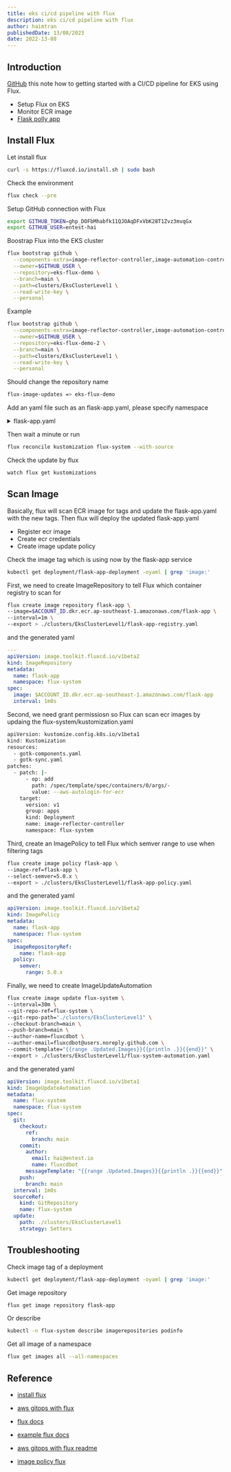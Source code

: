 ```yaml
---
title: eks ci/cd pipeline with flux
description: eks ci/cd pipeline with flux
author: haimtran
publishedDate: 13/08/2023
date: 2022-13-08
---
```


## Introduction

[GitHub](https://github.com/entest-hai/eks-flux-demo) this note how to getting started with a CI/CD pipeline for EKS using Flux.

- Setup Flux on EKS
- Monitor ECR image
- [Flask polly app](https://github.com/entest-hai/flask-polly-app)

## Install Flux

Let install flux

```bash
curl -s https://fluxcd.io/install.sh | sudo bash
```

Check the environment

```bash
flux check --pre
```

Setup GitHub connection with Flux

```bash
export GITHUB_TOKEN=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
export GITHUB_USER=entest-hai
```

Boostrap Flux into the EKS cluster

```bash
flux bootstrap github \
  --components-extra=image-reflector-controller,image-automation-controller \
  --owner=$GITHUB_USER \
  --repository=eks-flux-demo \
  --branch=main \
  --path=clusters/EksClusterLevel1 \
  --read-write-key \
  --personal
```

Example

```bash
flux bootstrap github \
  --components-extra=image-reflector-controller,image-automation-controller \
  --owner=$GITHUB_USER \
  --repository=eks-flux-demo-2 \
  --branch=main \
  --path=clusters/EksClusterLevel1 \
  --read-write-key \
  --personal
```

Should change the repository name

```bash
flux-image-updates => eks-flux-demo
```

Add an yaml file such as an flask-app.yaml, please specify namespace

<details>
<summary>flask-app.yaml</summary>

```yaml
apiVersion: v1
kind: Service
metadata:
  name: book-app-service
  namespace: default
  annotations:
    service.beta.kubernetes.io/aws-load-balancer-backend-protocol: http
    service.beta.kubernetes.io/aws-load-balancer-ssl-cert: arn:aws:acm:ap-southeast-1:575808125544:certificate/61d3f411-eba3-48dd-bb9a-fbea3481fc17
    service.beta.kubernetes.io/aws-load-balancer-ssl-ports: https
spec:
  ports:
    - port: 80
      targetPort: 8080
      name: http
    - port: 443
      targetPort: 8080
      name: https
  selector:
    app: book-app
  type: LoadBalancer
---
apiVersion: apps/v1
kind: Deployment
metadata:
  name: book-app-deployment
  namespace: default
spec:
  replicas: 2
  selector:
    matchLabels:
      app: book-app
  template:
    metadata:
      labels:
        app: book-app
    spec:
      containers:
        - image: 575808125544.dkr.ecr.ap-southeast-1.amazonaws.com/flask-app:d813066a06b2933fd2d33c1223a97ce843633046-1700467645
          name: book-app
          ports:
            - containerPort: 8080
          resources:
            limits:
              cpu: 1
            requests:
              cpu: 1
---
apiVersion: autoscaling/v2
kind: HorizontalPodAutoscaler
metadata:
  name: book-app-hpa
  namespace: default
spec:
  maxReplicas: 1000
  metrics:
    - resource:
        name: cpu
        target:
          averageUtilization: 5
          type: Utilization
      type: Resource
  minReplicas: 2
  scaleTargetRef:
    apiVersion: apps/v1
    kind: Deployment
    name: book-app-deployment
```

</details>

Then wait a minute or run

```bash
flux reconcile kustomization flux-system --with-source
```

Check the update by flux

```bash
watch flux get kustomizations
```

## Scan Image

Basically, flux will scan ECR image for tags and update the flask-app.yaml with the new tags. Then flux will deploy the updated flask-app.yaml

- Register ecr image
- Create ecr credentials
- Create image update policy

Check the image tag which is using now by the flask-app service

```bash
kubectl get deployment/flask-app-deployment -oyaml | grep 'image:'
```

First, we need to create ImageRepository to tell Flux which container registry to scan for

```bash
flux create image repository flask-app \
--image=$ACCOUNT_ID.dkr.ecr.ap-southeast-1.amazonaws.com/flask-app \
--interval=1m \
--export > ./clusters/EksClusterLevel1/flask-app-registry.yaml
```

and the generated yaml

```yaml
---
apiVersion: image.toolkit.fluxcd.io/v1beta2
kind: ImageRepository
metadata:
  name: flask-app
  namespace: flux-system
spec:
  image: $ACCOUNT_ID.dkr.ecr.ap-southeast-1.amazonaws.com/flask-app
  interval: 1m0s
```

Second, we need grant permissiosn so Flux can scan ecr images by updaing the flux-system/kustomization.yaml

```bash
apiVersion: kustomize.config.k8s.io/v1beta1
kind: Kustomization
resources:
  - gotk-components.yaml
  - gotk-sync.yaml
patches:
  - patch: |-
      - op: add
        path: /spec/template/spec/containers/0/args/-
        value: --aws-autologin-for-ecr
    target:
      version: v1
      group: apps
      kind: Deployment
      name: image-reflector-controller
      namespace: flux-system
```

Third, create an ImagePolicy to tell Flux which semver range to use when filtering tags

```bash
flux create image policy flask-app \
--image-ref=flask-app \
--select-semver=5.0.x \
--export > ./clusters/EksClusterLevel1/flask-app-policy.yaml
```

and the generated yaml

```yaml
apiVersion: image.toolkit.fluxcd.io/v1beta2
kind: ImagePolicy
metadata:
  name: flask-app
  namespace: flux-system
spec:
  imageRepositoryRef:
    name: flask-app
  policy:
    semver:
      range: 5.0.x
```

Finally, we need to create ImageUpdateAutomation

```bash
flux create image update flux-system \
--interval=30m \
--git-repo-ref=flux-system \
--git-repo-path="./clusters/EksClusterLevel1" \
--checkout-branch=main \
--push-branch=main \
--author-name=fluxcdbot \
--author-email=fluxcdbot@users.noreply.github.com \
--commit-template="{{range .Updated.Images}}{{println .}}{{end}}" \
--export > ./clusters/EksClusterLevel1/flux-system-automation.yaml
```

and the generated yaml

```yaml
apiVersion: image.toolkit.fluxcd.io/v1beta1
kind: ImageUpdateAutomation
metadata:
  name: flux-system
  namespace: flux-system
spec:
  git:
    checkout:
      ref:
        branch: main
    commit:
      author:
        email: hai@entest.io
        name: fluxcdbot
      messageTemplate: "{{range .Updated.Images}}{{println .}}{{end}}"
    push:
      branch: main
  interval: 1m0s
  sourceRef:
    kind: GitRepository
    name: flux-system
  update:
    path: ./clusters/EksClusterLevel1
    strategy: Setters
```

## Troubleshooting

Check image tag of a deployment

```bash
kubectl get deployment/flask-app-deployment -oyaml | grep 'image:'
```

Get image repository

```bash
flux get image repository flask-app
```

Or describe

```bash
kubectl -n flux-system describe imagerepositories podinfo
```

Get all image of a namespace

```bash
flux get images all --all-namespaces
```

## Reference

- [install flux](https://fluxcd.io/flux/installation/#install-the-flux-cli)

- [aws gitops with flux](https://aws.amazon.com/blogs/containers/building-a-gitops-pipeline-with-amazon-eks/)

- [flux docs](https://fluxcd.io/flux/guides/image-update/)

- [example flux docs](https://fluxcd.io/flux/guides/image-update/)

- [aws gitops with flux readme](https://github.com/weaveworks/guestbook-gitops/tree/master)

- [image policy flux](https://fluxcd.io/flux/guides/image-update/#imagepolicy-examples)
